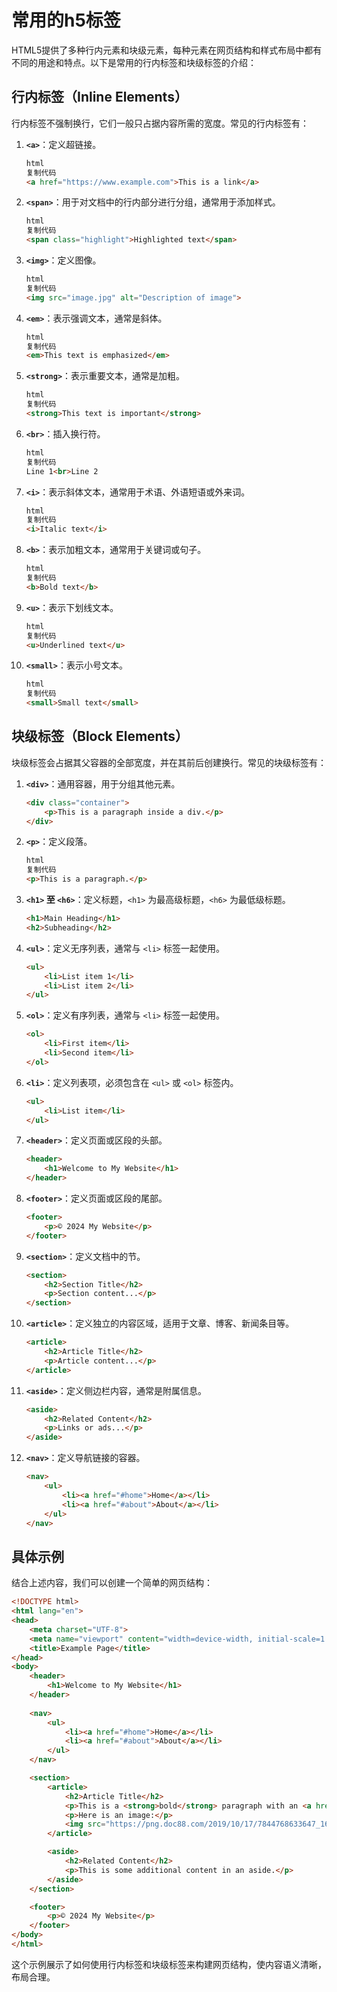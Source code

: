 # 常用的h5标签

HTML5提供了多种行内元素和块级元素，每种元素在网页结构和样式布局中都有不同的用途和特点。以下是常用的行内标签和块级标签的介绍：

## 行内标签（Inline Elements）

行内标签不强制换行，它们一般只占据内容所需的宽度。常见的行内标签有：

1. **`<a>`**：定义超链接。

   ```html
   html
   复制代码
   <a href="https://www.example.com">This is a link</a>
   ```

2. **`<span>`**：用于对文档中的行内部分进行分组，通常用于添加样式。

   ```html
   html
   复制代码
   <span class="highlight">Highlighted text</span>
   ```

3. **`<img>`**：定义图像。

   ```html
   html
   复制代码
   <img src="image.jpg" alt="Description of image">
   ```

4. **`<em>`**：表示强调文本，通常是斜体。

   ```html
   html
   复制代码
   <em>This text is emphasized</em>
   ```

5. **`<strong>`**：表示重要文本，通常是加粗。

   ```html
   html
   复制代码
   <strong>This text is important</strong>
   ```

6. **`<br>`**：插入换行符。

   ```html
   html
   复制代码
   Line 1<br>Line 2
   ```

7. **`<i>`**：表示斜体文本，通常用于术语、外语短语或外来词。

   ```html
   html
   复制代码
   <i>Italic text</i>
   ```

8. **`<b>`**：表示加粗文本，通常用于关键词或句子。

   ```html
   html
   复制代码
   <b>Bold text</b>
   ```

9. **`<u>`**：表示下划线文本。

   ```html
   html
   复制代码
   <u>Underlined text</u>
   ```

10. **`<small>`**：表示小号文本。

    ```html
    html
    复制代码
    <small>Small text</small>
    ```

## 块级标签（Block Elements）

块级标签会占据其父容器的全部宽度，并在其前后创建换行。常见的块级标签有：

1. **`<div>`**：通用容器，用于分组其他元素。

   ```html
   <div class="container">
       <p>This is a paragraph inside a div.</p>
   </div>
   ```

2. **`<p>`**：定义段落。

   ```html
   html
   复制代码
   <p>This is a paragraph.</p>
   ```

3. **`<h1>` 至 `<h6>`**：定义标题，`<h1>` 为最高级标题，`<h6>` 为最低级标题。

   ```html
   <h1>Main Heading</h1>
   <h2>Subheading</h2>
   ```

4. **`<ul>`**：定义无序列表，通常与 `<li>` 标签一起使用。

   ```html
   <ul>
       <li>List item 1</li>
       <li>List item 2</li>
   </ul>
   ```

5. **`<ol>`**：定义有序列表，通常与 `<li>` 标签一起使用。

   ```html
   <ol>
       <li>First item</li>
       <li>Second item</li>
   </ol>
   ```

6. **`<li>`**：定义列表项，必须包含在 `<ul>` 或 `<ol>` 标签内。

   ```html
   <ul>
       <li>List item</li>
   </ul>
   ```

7. **`<header>`**：定义页面或区段的头部。

   ```html
   <header>
       <h1>Welcome to My Website</h1>
   </header>
   ```

8. **`<footer>`**：定义页面或区段的尾部。

   ```html
   <footer>
       <p>© 2024 My Website</p>
   </footer>
   ```

9. **`<section>`**：定义文档中的节。

   ```html
   <section>
       <h2>Section Title</h2>
       <p>Section content...</p>
   </section>
   ```

10. **`<article>`**：定义独立的内容区域，适用于文章、博客、新闻条目等。

    ```html
    <article>
        <h2>Article Title</h2>
        <p>Article content...</p>
    </article>
    ```

11. **`<aside>`**：定义侧边栏内容，通常是附属信息。

    ```html
    <aside>
        <h2>Related Content</h2>
        <p>Links or ads...</p>
    </aside>
    ```

12. **`<nav>`**：定义导航链接的容器。

    ```html
    <nav>
        <ul>
            <li><a href="#home">Home</a></li>
            <li><a href="#about">About</a></li>
        </ul>
    </nav>
    ```

## 具体示例

结合上述内容，我们可以创建一个简单的网页结构：

```html
<!DOCTYPE html>
<html lang="en">
<head>
    <meta charset="UTF-8">
    <meta name="viewport" content="width=device-width, initial-scale=1.0">
    <title>Example Page</title>
</head>
<body>
    <header>
        <h1>Welcome to My Website</h1>
    </header>
    
    <nav>
        <ul>
            <li><a href="#home">Home</a></li>
            <li><a href="#about">About</a></li>
        </ul>
    </nav>

    <section>
        <article>
            <h2>Article Title</h2>
            <p>This is a <strong>bold</strong> paragraph with an <a href="https://www.example.com">example link</a>.</p>
            <p>Here is an image:</p>
            <img src="https://png.doc88.com/2019/10/17/7844768633647_160.png" alt="Example Image">
        </article>

        <aside>
            <h2>Related Content</h2>
            <p>This is some additional content in an aside.</p>
        </aside>
    </section>

    <footer>
        <p>© 2024 My Website</p>
    </footer>
</body>
</html>
```

这个示例展示了如何使用行内标签和块级标签来构建网页结构，使内容语义清晰，布局合理。